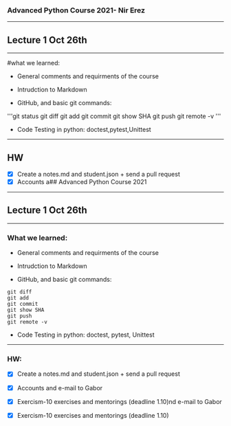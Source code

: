 
### Advanced Python Course 2021- Nir Erez
***
## Lecture 1 Oct 26th
***
#what we learned:

* General comments and requirments of the course
* Intrudction to Markdown

* GitHub, and basic git commands:

'''git status
git diff
git add
git commit
git show SHA
git push
git remote -v
'''

* Code Testing in python: doctest,pytest,Unittest
***
## HW

- [x] Create a notes.md and student.json + send a pull request 
- [x] Accounts a## Advanced Python Course 2021
***
## Lecture 1 Oct 26th
***
### What we learned:

* General comments and requirments of the course
* Intrudction to Markdown

* GitHub, and basic git commands:

``` git status
git diff
git add
git commit
git show SHA
git push
git remote -v
```

* Code Testing in python: doctest, pytest, Unittest
***
### HW:

- [x] Create a notes.md and student.json + send a pull request 
- [x] Accounts and e-mail to Gabor 
- [x] Exercism-10 exercises and mentorings (deadline 1.10)nd e-mail to Gabor 
- [x] Exercism-10 exercises and mentorings (deadline 1.10)


<!--
**nirer06/nirer06** is a ✨ _special_ ✨ repository because its `README.md` (this file) appears on your GitHub profile.

Here are some ideas to get you started:

- 🔭 I’m currently working on ...
- 🌱 I’m currently learning ...
- 👯 I’m looking to collaborate on ...
- 🤔 I’m looking for help with ...
- 💬 Ask me about ...
- 📫 How to reach me: ...
- 😄 Pronouns: ...
- ⚡ Fun fact: ...
-->
